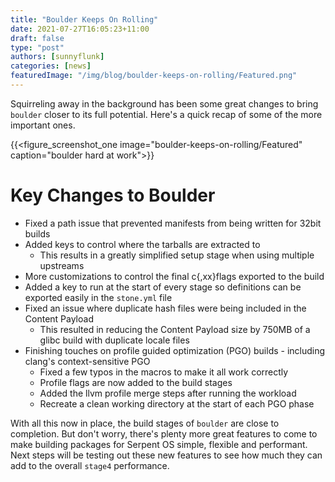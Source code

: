 ```yaml
---
title: "Boulder Keeps On Rolling"
date: 2021-07-27T16:05:23+11:00
draft: false
type: "post"
authors: [sunnyflunk]
categories: [news]
featuredImage: "/img/blog/boulder-keeps-on-rolling/Featured.png"
---
```


Squirreling away in the background has been some great changes to bring `boulder` closer to its full potential. Here's
a quick recap of some of the more important ones.

<!--more-->

{{<figure_screenshot_one image="boulder-keeps-on-rolling/Featured" caption="boulder hard at work">}}

# Key Changes to Boulder

 - Fixed a path issue that prevented manifests from being written for 32bit builds
 - Added keys to control where the tarballs are extracted to
   - This results in a greatly simplified setup stage when using multiple upstreams
 - More customizations to control the final c{,xx}flags exported to the build
 - Added a key to run at the start of every stage so definitions can be exported easily in the `stone.yml` file
 - Fixed an issue where duplicate hash files were being included in the Content Payload
   - This resulted in reducing the Content Payload size by 750MB of a glibc build with duplicate locale files
 - Finishing touches on profile guided optimization (PGO) builds - including clang's context-sensitive PGO
   - Fixed a few typos in the macros to make it all work correctly
   - Profile flags are now added to the build stages
   - Added the llvm profile merge steps after running the workload
   - Recreate a clean working directory at the start of each PGO phase

With all this now in place, the build stages of `boulder` are close to completion. But don't worry, there's plenty more
great features to come to make building packages for Serpent OS simple, flexible and performant. Next steps will be testing
out these new features to see how much they can add to the overall `stage4` performance.
